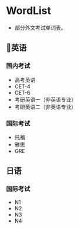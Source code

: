 # WordList

- 部分外文考试单词表。

## 英语

### 国内考试

- 高考英语
- CET-4
- CET-6
- 考研英语一（非英语专业）
- 考研英语二（非英语专业）

### 国际考试

- 托福
- 雅思
- GRE

## 日语

### 国际考试

- N1
- N2
- N3
- N4